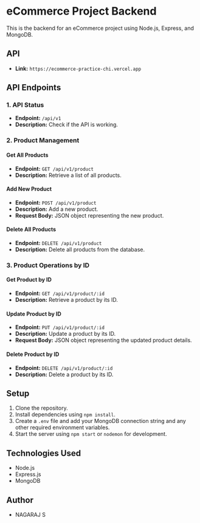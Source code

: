 # eCommerce Project Backend

This is the backend for an eCommerce project using Node.js, Express, and MongoDB.

## API 
- **Link:** `https://ecommerce-practice-chi.vercel.app`

## API Endpoints

### 1. API Status
- **Endpoint:** `/api/v1`
- **Description:** Check if the API is working.

### 2. Product Management

#### Get All Products
- **Endpoint:** `GET /api/v1/product`
- **Description:** Retrieve a list of all products.

#### Add New Product
- **Endpoint:** `POST /api/v1/product`
- **Description:** Add a new product.
- **Request Body:** JSON object representing the new product.

#### Delete All Products
- **Endpoint:** `DELETE /api/v1/product`
- **Description:** Delete all products from the database.

### 3. Product Operations by ID

#### Get Product by ID
- **Endpoint:** `GET /api/v1/product/:id`
- **Description:** Retrieve a product by its ID.

#### Update Product by ID
- **Endpoint:** `PUT /api/v1/product/:id`
- **Description:** Update a product by its ID.
- **Request Body:** JSON object representing the updated product details.

#### Delete Product by ID
- **Endpoint:** `DELETE /api/v1/product/:id`
- **Description:** Delete a product by its ID.

## Setup

1. Clone the repository.
2. Install dependencies using `npm install`.
3. Create a `.env` file and add your MongoDB connection string and any other required environment variables.
4. Start the server using `npm start` or `nodemon` for development.

## Technologies Used

- Node.js
- Express.js
- MongoDB

## Author

- NAGARAJ S

